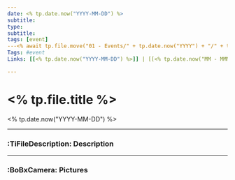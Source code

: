 ```yaml
---
date: <% tp.date.now("YYYY-MM-DD") %>
subtitle:
type:
subtitle:
tags: [event]
---<% await tp.file.move("01 - Events/" + tp.date.now("YYYY") + "/" + tp.date.now("MM - MMMM YYYY") + "/" + tp.file.title) %>
Tags: #event 
Links: [[<% tp.date.now("YYYY-MM-DD") %>]] | [[<% tp.date.now("MM - MMMM YYYY")%>]]

---
```

# <% tp.file.title %>
<% tp.date.now("YYYY-MM-DD") %>

---
### :TiFileDescription: Description


---
### :BoBxCamera: Pictures